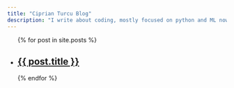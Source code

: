 ```yaml
---
title: "Ciprian Turcu Blog"
description: "I write about coding, mostly focused on python and ML nowadays"
---
```


<ul>
  {% for post in site.posts %}
    <li>
      <h2><a href="{{ post.url }}">{{ post.title }}</a></h2>
    </li>
  {% endfor %}
</ul>
